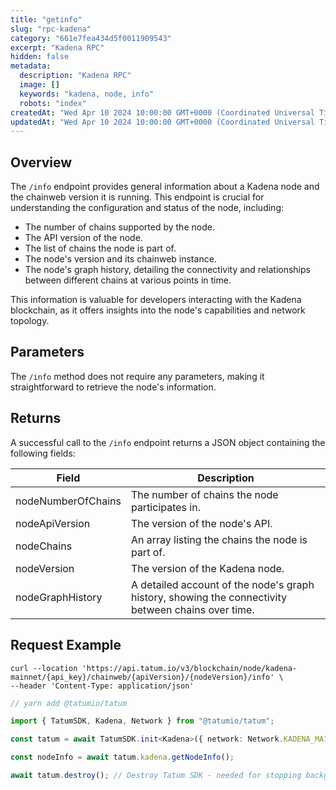 ```yaml
---
title: "getinfo"
slug: "rpc-kadena"
category: "661e7fea434d5f0011909543"
excerpt: "Kadena RPC"
hidden: false
metadata:
  description: "Kadena RPC"
  image: []
  keywords: "kadena, node, info"
  robots: "index"
createdAt: "Wed Apr 10 2024 10:00:00 GMT+0000 (Coordinated Universal Time)"
updatedAt: "Wed Apr 10 2024 10:00:00 GMT+0000 (Coordinated Universal Time)"
---
```


## Overview

The `/info` endpoint provides general information about a Kadena node and the chainweb version it is running. This endpoint is crucial for understanding the configuration and status of the node, including:

- The number of chains supported by the node.
- The API version of the node.
- The list of chains the node is part of.
- The node's version and its chainweb instance.
- The node's graph history, detailing the connectivity and relationships between different chains at various points in time.

This information is valuable for developers interacting with the Kadena blockchain, as it offers insights into the node's capabilities and network topology.

## Parameters

The `/info` method does not require any parameters, making it straightforward to retrieve the node's information.

## Returns

A successful call to the `/info` endpoint returns a JSON object containing the following fields:

| Field              | Description                                                                                        |
| ------------------ | -------------------------------------------------------------------------------------------------- |
| nodeNumberOfChains | The number of chains the node participates in.                                                     |
| nodeApiVersion     | The version of the node's API.                                                                     |
| nodeChains         | An array listing the chains the node is part of.                                                   |
| nodeVersion        | The version of the Kadena node.                                                                    |
| nodeGraphHistory   | A detailed account of the node's graph history, showing the connectivity between chains over time. |

## Request Example

```curl
curl --location 'https://api.tatum.io/v3/blockchain/node/kadena-mainnet/{api_key}/chainweb/{apiVersion}/{nodeVersion}/info' \
--header 'Content-Type: application/json'
```

```typescript
// yarn add @tatumio/tatum

import { TatumSDK, Kadena, Network } from "@tatumio/tatum";

const tatum = await TatumSDK.init<Kadena>({ network: Network.KADENA_MAINNET });

const nodeInfo = await tatum.kadena.getNodeInfo();

await tatum.destroy(); // Destroy Tatum SDK - needed for stopping background jobs
```
